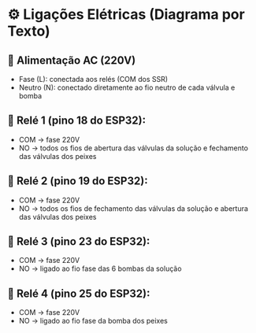 # ⚙️ Ligações Elétricas (Diagrama por Texto)
## 🔌 Alimentação AC (220V)
- Fase (L): conectada aos relés (COM dos SSR)
- Neutro (N): conectado diretamente ao fio neutro de cada válvula e bomba

## 🔧 Relé 1 (pino 18 do ESP32):
- COM → fase 220V
- NO → todos os fios de abertura das válvulas da solução e fechamento das válvulas dos peixes

## 🔧 Relé 2 (pino 19 do ESP32):
- COM → fase 220V
- NO → todos os fios de fechamento das válvulas da solução e abertura das válvulas dos peixes

## 🔧 Relé 3 (pino 23 do ESP32):
- COM → fase 220V
- NO → ligado ao fio fase das 6 bombas da solução

## 🔧 Relé 4 (pino 25 do ESP32):
- COM → fase 220V
- NO → ligado ao fio fase da bomba dos peixes
